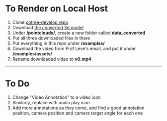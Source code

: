 # To Render on Local Host
1. Clone [potree-develop repo](https://github.com/potree/potree)
2. Download [the converted 3d model](https://drive.google.com/drive/folders/1lJ9JRmfspCH6Kp37Zhp9J0DUzL2wZ4Cg?usp=sharing)
3. Under **/pointclouds/**, create a new folder called **data_converted**
4. Put all three downloaded files in there
5. Put everything in this repo under **/examples/**
6. Download the video from Prof Leve's email, and put it under **/examples/assets/**
7. Rename downloaded video to **v0.mp4** 

---

# To Do
1. Change "Video Annotation" to a video icon
2. Similarly, replace with audio play icon
3. Add more annotations as they come, and find a good annotation position, camera position and camera target angle for each one
